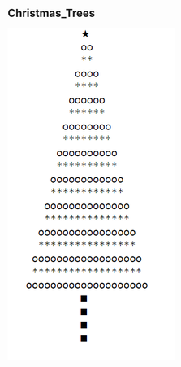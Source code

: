 ##  Christmas_Trees

![alt text](https://github.com/Anavh/Christmas_Trees/blob/main/V2.ChristmasTree.PNG)
